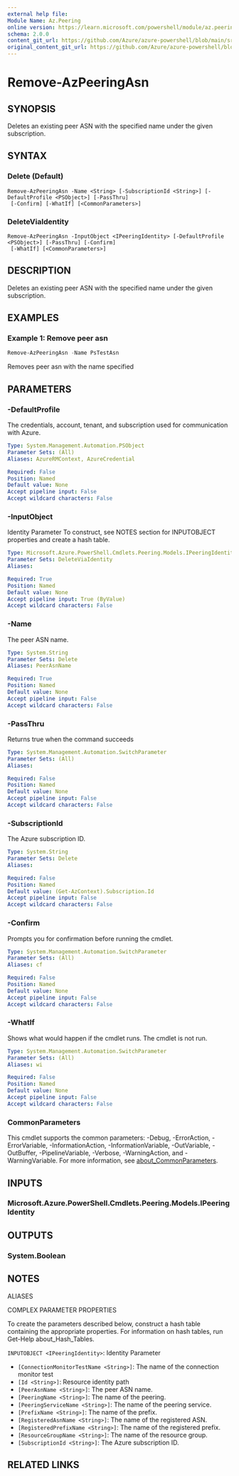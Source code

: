 ```yaml
---
external help file: 
Module Name: Az.Peering
online version: https://learn.microsoft.com/powershell/module/az.peering/remove-azpeeringasn
schema: 2.0.0
content_git_url: https://github.com/Azure/azure-powershell/blob/main/src/Peering/help/Remove-AzPeeringAsn.md
original_content_git_url: https://github.com/Azure/azure-powershell/blob/main/src/Peering/help/Remove-AzPeeringAsn.md
---
```


# Remove-AzPeeringAsn

## SYNOPSIS
Deletes an existing peer ASN with the specified name under the given subscription.

## SYNTAX

### Delete (Default)
```
Remove-AzPeeringAsn -Name <String> [-SubscriptionId <String>] [-DefaultProfile <PSObject>] [-PassThru]
 [-Confirm] [-WhatIf] [<CommonParameters>]
```

### DeleteViaIdentity
```
Remove-AzPeeringAsn -InputObject <IPeeringIdentity> [-DefaultProfile <PSObject>] [-PassThru] [-Confirm]
 [-WhatIf] [<CommonParameters>]
```

## DESCRIPTION
Deletes an existing peer ASN with the specified name under the given subscription.

## EXAMPLES

### Example 1: Remove peer asn
```powershell
Remove-AzPeeringAsn -Name PsTestAsn
```

Removes peer asn with the name specified

## PARAMETERS

### -DefaultProfile
The credentials, account, tenant, and subscription used for communication with Azure.

```yaml
Type: System.Management.Automation.PSObject
Parameter Sets: (All)
Aliases: AzureRMContext, AzureCredential

Required: False
Position: Named
Default value: None
Accept pipeline input: False
Accept wildcard characters: False
```

### -InputObject
Identity Parameter
To construct, see NOTES section for INPUTOBJECT properties and create a hash table.

```yaml
Type: Microsoft.Azure.PowerShell.Cmdlets.Peering.Models.IPeeringIdentity
Parameter Sets: DeleteViaIdentity
Aliases:

Required: True
Position: Named
Default value: None
Accept pipeline input: True (ByValue)
Accept wildcard characters: False
```

### -Name
The peer ASN name.

```yaml
Type: System.String
Parameter Sets: Delete
Aliases: PeerAsnName

Required: True
Position: Named
Default value: None
Accept pipeline input: False
Accept wildcard characters: False
```

### -PassThru
Returns true when the command succeeds

```yaml
Type: System.Management.Automation.SwitchParameter
Parameter Sets: (All)
Aliases:

Required: False
Position: Named
Default value: None
Accept pipeline input: False
Accept wildcard characters: False
```

### -SubscriptionId
The Azure subscription ID.

```yaml
Type: System.String
Parameter Sets: Delete
Aliases:

Required: False
Position: Named
Default value: (Get-AzContext).Subscription.Id
Accept pipeline input: False
Accept wildcard characters: False
```

### -Confirm
Prompts you for confirmation before running the cmdlet.

```yaml
Type: System.Management.Automation.SwitchParameter
Parameter Sets: (All)
Aliases: cf

Required: False
Position: Named
Default value: None
Accept pipeline input: False
Accept wildcard characters: False
```

### -WhatIf
Shows what would happen if the cmdlet runs.
The cmdlet is not run.

```yaml
Type: System.Management.Automation.SwitchParameter
Parameter Sets: (All)
Aliases: wi

Required: False
Position: Named
Default value: None
Accept pipeline input: False
Accept wildcard characters: False
```

### CommonParameters
This cmdlet supports the common parameters: -Debug, -ErrorAction, -ErrorVariable, -InformationAction, -InformationVariable, -OutVariable, -OutBuffer, -PipelineVariable, -Verbose, -WarningAction, and -WarningVariable. For more information, see [about_CommonParameters](http://go.microsoft.com/fwlink/?LinkID=113216).

## INPUTS

### Microsoft.Azure.PowerShell.Cmdlets.Peering.Models.IPeeringIdentity

## OUTPUTS

### System.Boolean

## NOTES

ALIASES

COMPLEX PARAMETER PROPERTIES

To create the parameters described below, construct a hash table containing the appropriate properties. For information on hash tables, run Get-Help about_Hash_Tables.


`INPUTOBJECT <IPeeringIdentity>`: Identity Parameter
  - `[ConnectionMonitorTestName <String>]`: The name of the connection monitor test
  - `[Id <String>]`: Resource identity path
  - `[PeerAsnName <String>]`: The peer ASN name.
  - `[PeeringName <String>]`: The name of the peering.
  - `[PeeringServiceName <String>]`: The name of the peering service.
  - `[PrefixName <String>]`: The name of the prefix.
  - `[RegisteredAsnName <String>]`: The name of the registered ASN.
  - `[RegisteredPrefixName <String>]`: The name of the registered prefix.
  - `[ResourceGroupName <String>]`: The name of the resource group.
  - `[SubscriptionId <String>]`: The Azure subscription ID.

## RELATED LINKS


